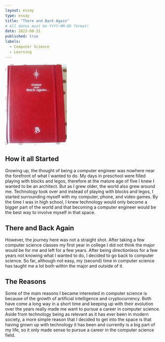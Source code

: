 ```yaml
---
layout: essay
type: essay
title: "There and Back Again"
# All dates must be YYYY-MM-DD format!
date: 2023-08-31
published: true
labels:
  - Computer Science
  - Learning
---
```


<img width="200px" class="rounded float-start pe-4" src="../img/360_815ceffe93c60e649029b96e05fdd946.jpg">

## How it all Started
Growing up, the thought of being a computer engineer was nowhere near the forefront of what I wanted to do.  My days in preschool were filled playing with blocks and legos, therefore at the mature age of five I knew I wanted to be an architect.  But as I grew older, the world also grew around me.  Technology took over and instead of playing with blocks and legos, I started surrounding myself with my computer, phone, and video games.  By the time I was in high school, I knew technology would only become a bigger part of the world and that becoming a computer engineer would be the best way to involve myself in that space.

## There and Back Again
However, the journey here was not a straight shot.  After taking a few computer science classes my first year in college I did not think the major would be for me and left for a few years.  After being directionless for a few years not knowing what I wanted to do, I decided to go back to computer science.  So far, although not easy, my (second) time in computer science has taught me a lot both within the major and outside of it.

## The Reasons
Some of the main reasons I became interested in computer science is because of the growth of artificial intelligence and cryptocurrency.  Both have come a long way in a short time and keeping up with their evolution over the years really made me want to pursue a career in computer science.  Aside from technology being as relevant as it has ever been in modern society, a more simple reason that I decided to get into the space is that having grown up with technology it has been and currently is a big part of my life, so it only made sense to pursue a career in the computer science field.
	
